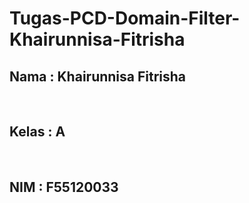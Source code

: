 # Tugas-PCD-Domain-Filter-Khairunnisa-Fitrisha

<H2> Nama  : Khairunnisa Fitrisha </H2> <br>
<H2> Kelas : A </H2> <br>
<H2> NIM : F55120033 </H2> <br>
